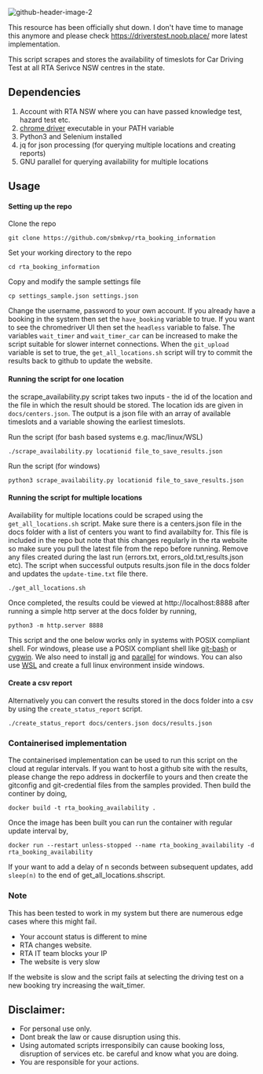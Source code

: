 
![github-header-image-2](https://github.com/user-attachments/assets/bfbf0a20-9e62-4826-84d7-21b684433964)

This resource has been officially shut down.
I don't have time to manage this anymore and please check 
https://driverstest.noob.place/ more latest implementation.


This script scrapes and stores the availability of timeslots for 
Car Driving Test at all RTA Serivce NSW centres in the state. 


## Dependencies

 1. Account with RTA NSW where you can have passed knowledge test, hazard test etc.
 2. [chrome driver](https://sites.google.com/chromium.org/driver/) executable in your PATH variable
 3. Python3 and Selenium installed
 4. jq for json processing (for querying multiple locations and creating reports)
 5. GNU parallel for querying availability for multiple locations

## Usage

#### Setting up the repo

Clone the repo
```
git clone https://github.com/sbmkvp/rta_booking_information
```

Set your working directory to the repo
```
cd rta_booking_information
```

Copy and modify the sample settings file
```
cp settings_sample.json settings.json
```

Change the username, password to your own account. If you already have a booking
in the system then set the `have_booking` variable to true. If you want to see the
chromedriver UI then set the `headless` variable to false. The variables `wait_timer`
and `wait_timer_car` can be increased to make the script suitable for slower internet
connections. When the `git_upload` variable is set to true, the `get_all_locations.sh`
script will try to commit the results back to github to update the website.

#### Running the script for one location

the scrape_availability.py script takes two inputs - the id of the location and
the file in which the result should be stored. The location ids are given in 
`docs/centers.json`. The output is a json file with an array of available timeslots
and a variable showing the earliest timeslots.

Run the script (for bash based systems e.g. mac/linux/WSL)
```
./scrape_availability.py locationid file_to_save_results.json
```

Run the script (for windows) 
```
python3 scrape_availability.py locationid file_to_save_results.json
```

#### Running the script for multiple locations

Availability for multiple locations could be scraped using the `get_all_locations.sh` 
script. Make sure there is a centers.json file in the docs folder with a list of
centers you want to find availabilty for. This file is included in the repo but note
that this changes regularly in the  rta website so make sure you pull the latest
file from the repo before running. Remove any files created during the last
run (errors.txt, errors_old.txt,results.json etc). The script when successful outputs
results.json file in the docs folder and updates the `update-time.txt` file there.

```
./get_all_locations.sh
```
Once completed, the results could be viewed at http://localhost:8888 after running 
a simple http server at the docs folder by running,

```
python3 -m http.server 8888
```
This script and the one below works only in systems with POSIX compliant shell.
For windows, please use a POSIX compliant shell like [git-bash](https://gitforwindows.org/) 
or [cygwin](http://cygwin.com/). We also need to install 
[jq](https://stackoverflow.com/questions/52393850/how-to-install-gnu-parallel-on-windows-10-using-git-bash)
and [parallel](https://stackoverflow.com/questions/53967693/how-to-run-jq-from-gitbash-in-windows) for windows.
You can also use [WSL](https://docs.microsoft.com/en-us/windows/wsl/install) and 
create a full linux environment inside windows.

#### Create a csv report

Alternatively you can convert the results stored in the docs folder into a csv by
using the `create_status_report` script.

```
./create_status_report docs/centers.json docs/results.json
```

### Containerised implementation

The containerised implementation can be used to run this script on the cloud at regular intervals.
If you want to host a github site with the results, please change the repo address in dockerfile to yours and then
create the gitconfig and git-credential files from the samples provided. Then build the continer by doing,

```
docker build -t rta_booking_availability .
```

Once the image has been built you can run the container with regular update interval by,

```
docker run --restart unless-stopped --name rta_booking_availability -d rta_booking_availability
```
If your want to add a delay of n seconds between subsequent updates, add `sleep(n)` to the end of get_all_locations.shscript.

### Note

This has been tested to work in my system but there are numerous edge cases 
where this might fail.
 - Your account status is different to mine
 - RTA changes website.
 - RTA IT team blocks your IP
 - The website is very slow

If the website is slow and the script fails at selecting the driving test on a new booking
try increasing the wait_timer.

## Disclaimer:

 - For personal use only. 
 - Dont break the law or cause disruption using this.
 - Using automated scripts irresponsibily can cause booking loss, disruption of services etc. be careful and know what you are doing.
 - You are responsible for your actions.

